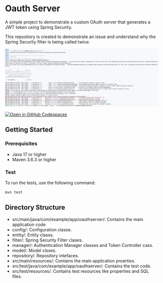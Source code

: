 # Oauth Server 

A simple project to demonstrate a custom OAuth server that generates a JWT token using Spring Security.

This repository is created to demonstrate an issue and understand why the Spring Security filter is being called twice.

![issue.png](issue.png)

[![Open in GitHub Codespaces](https://github.com/codespaces/badge.svg)](https://github.com/codespaces/new?hide_repo_select=true&repo=samuelj90/auth-filter-issue&ref=main)


## Getting Started

### Prerequisites

- Java 17 or higher
- Maven 3.6.3 or higher

### Test 

To run the tests, use the following command:
```sh
mvn test
```

## Directory Structure

- src/main/java/com/example/app/oauthserver/: Contains the main application code
- config/: Configuration classe.
- entity/: Entity classs.
- filter/: Spring Security Filter clases.
- manager/: Authentication Manager classes and Token Controller cass.
- model/: Model clsses.
- repository/: Repository intefaces.
- src/main/resources/: Contains the main application proerties.
- src/test/java/com/example/app/oauthserver/: Contains the test code.
- src/test/resources/: Contains test resources like properties and SQL files.
